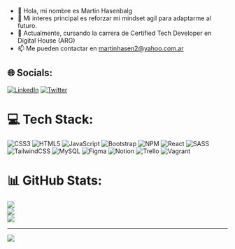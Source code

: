 - 👋 Hola, mi nombre es Martin Hasenbalg
- 👀 Mi interes principal es reforzar mi mindset agil para adaptarme al futuro.
- 🌱 Actualmente, cursando la carrera de Certified Tech Developer en Digital House (ARG)
- 📫 Me pueden contactar en martinhasen2@yahoo.com.ar

## 🌐 Socials:
[![LinkedIn](https://img.shields.io/badge/LinkedIn-%230077B5.svg?logo=linkedin&logoColor=white)](https://www.linkedin.com/in/martinhasenbalg/) [![Twitter](https://img.shields.io/badge/Twitter-%231DA1F2.svg?logo=Twitter&logoColor=white)](https://twitter.com/martinhasenbalg) 

# 💻 Tech Stack:
![CSS3](https://img.shields.io/badge/css3-%231572B6.svg?style=for-the-badge&logo=css3&logoColor=white) ![HTML5](https://img.shields.io/badge/html5-%23E34F26.svg?style=for-the-badge&logo=html5&logoColor=white) ![JavaScript](https://img.shields.io/badge/javascript-%23323330.svg?style=for-the-badge&logo=javascript&logoColor=%23F7DF1E) ![Bootstrap](https://img.shields.io/badge/bootstrap-%23563D7C.svg?style=for-the-badge&logo=bootstrap&logoColor=white) ![NPM](https://img.shields.io/badge/NPM-%23000000.svg?style=for-the-badge&logo=npm&logoColor=white) ![React](https://img.shields.io/badge/react-%2320232a.svg?style=for-the-badge&logo=react&logoColor=%2361DAFB) ![SASS](https://img.shields.io/badge/SASS-hotpink.svg?style=for-the-badge&logo=SASS&logoColor=white) ![TailwindCSS](https://img.shields.io/badge/tailwindcss-%2338B2AC.svg?style=for-the-badge&logo=tailwind-css&logoColor=white) ![MySQL](https://img.shields.io/badge/mysql-%2300f.svg?style=for-the-badge&logo=mysql&logoColor=white) 	![Figma](https://img.shields.io/badge/figma-%23F24E1E.svg?style=for-the-badge&logo=figma&logoColor=white) ![Notion](https://img.shields.io/badge/Notion-%23000000.svg?style=for-the-badge&logo=notion&logoColor=white) ![Trello](https://img.shields.io/badge/Trello-%23026AA7.svg?style=for-the-badge&logo=Trello&logoColor=white) ![Vagrant](https://img.shields.io/badge/vagrant-%231563FF.svg?style=for-the-badge&logo=vagrant&logoColor=white)
# 📊 GitHub Stats:
![](https://github-readme-stats.vercel.app/api?username=martinhasenbalg&theme=dark&hide_border=false&include_all_commits=false&count_private=false)<br/>
![](https://github-readme-streak-stats.herokuapp.com/?user=martinhasenbalg&theme=dark&hide_border=false)<br/>
![](https://github-readme-stats.vercel.app/api/top-langs/?username=martinhasenbalg&theme=dark&hide_border=false&include_all_commits=false&count_private=false&layout=compact)

---
[![](https://visitcount.itsvg.in/api?id=martinhasenbalg&icon=0&color=0)](https://visitcount.itsvg.in)

<!-- Proudly created with GPRM ( https://gprm.itsvg.in ) -->

